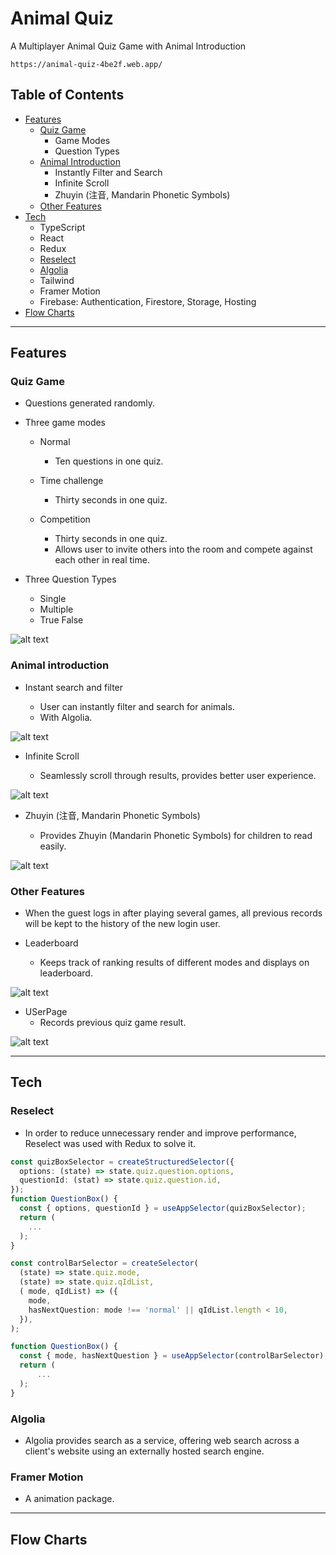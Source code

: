# Animal Quiz

A Multiplayer Animal Quiz Game with Animal Introduction

`https://animal-quiz-4be2f.web.app/`

## Table of Contents

- [Features](#features)
  - [Quiz Game](#quiz-game)
    - Game Modes
    - Question Types
  - [Animal Introduction](#animal-introduction)
    - Instantly Filter and Search
    - Infinite Scroll
    - Zhuyin (注音, Mandarin Phonetic Symbols)
  - [Other Features](#other-features)
- [Tech](#tech)
  - TypeScript
  - React
  - Redux
  - [Reselect](#reselect)
  - [Algolia](#algolia)
  - Tailwind
  - Framer Motion
  - Firebase:
    Authentication, Firestore, Storage, Hosting
- [Flow Charts](#flow-charts)

---

## Features

### Quiz Game

- Questions generated randomly.
- Three game modes

  - Normal

    - Ten questions in one quiz.

  - Time challenge
    - Thirty seconds in one quiz.
  - Competition

    - Thirty seconds in one quiz.
    - Allows user to invite others into the room and compete against each other in real time.

- Three Question Types

  - Single
  - Multiple
  - True False

![alt text](https://i.imgur.com/8JWXiVE.gif)

### Animal introduction

- Instant search and filter

  - User can instantly filter and search for animals.
  - With Algolia.

![alt text](https://i.imgur.com/tm791ZH.gif)

- Infinite Scroll

  - Seamlessly scroll through results, provides better user experience.

![alt text](https://i.imgur.com/e2g6rsA.gif)

- Zhuyin (注音, Mandarin Phonetic Symbols)

  - Provides Zhuyin (Mandarin Phonetic Symbols) for children to read easily.

![alt text](https://i.imgur.com/NhbIiWr.gif)

### Other Features

- When the guest logs in after playing several games, all previous records will be kept to the history of the new login user.

- Leaderboard
  - Keeps track of ranking results of different modes and displays on leaderboard.

![alt text](https://i.imgur.com/KP8Ceif.gif)

- USerPage
  - Records previous quiz game result.

![alt text](https://i.imgur.com/iSMEs09.gif)

---

## Tech

### Reselect

- In order to reduce unnecessary render and improve performance, Reselect was used with Redux to solve it.

```TypeScript
const quizBoxSelector = createStructuredSelector({
  options: (state) => state.quiz.question.options,
  questionId: (stat) => state.quiz.question.id,
});
function QuestionBox() {
  const { options, questionId } = useAppSelector(quizBoxSelector);
  return (
    ...
  );
}
```

```TypeScript
const controlBarSelector = createSelector(
  (state) => state.quiz.mode,
  (state) => state.quiz.qIdList,
  ( mode, qIdList) => ({
    mode,
    hasNextQuestion: mode !== 'normal' || qIdList.length < 10,
  }),
);

function QuestionBox() {
  const { mode, hasNextQuestion } = useAppSelector(controlBarSelector);
  return (
      ...
  );
}
```

### Algolia

- Algolia provides search as a service, offering web search across a client's website using an externally hosted search engine.

### Framer Motion

- A animation package.

---

## Flow Charts
